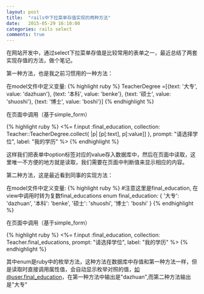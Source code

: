 ```yaml
---
layout: post
title:  "rails中下拉菜单存值实现的两种方法"
date:   2015-05-29 16:10:00
categories: rails select
comments: true
---
```


在网站开发中，通过select下拉菜单存值是比较常用的表单之一，最近总结了两套实现存值的方法，做个笔记。

第一种方法，也是我之前习惯用的一种方法：

在model文件中定义变量:
{% highlight ruby %}
TeacherDegree =[{text: '大专', value: 'dazhuan'}, {text: '本科', value: 'benke'}, {text: '硕士', value: 'shuoshi'}, {text: '博士', value: 'boshi'}]
{% endhighlight %}

在页面中调用（基于simple_form）

{% highlight ruby %}
<%= f.input :final_education,  collection: Teacher::TeacherDegree.collect{ |p| [p[:text], p[:value]] }, prompt: "请选择学位", label: "我的学历" %>
{% endhighlight %}

这样我们把表单中option标签对应的value存入数据库中，然后在页面中读取，这里唯一不方便的地方就是读取，我们需要在页面中判断值来显示相应的内容。

第二种方法，这是最近看到同事的实现方法：

在model文件中定义变量:
{% highlight ruby %}
#注意这里是final_education, 在view中调用时转为复数final_educations
enum final_education: {
  '大专': 'dazhuan',
  '本科': 'benke',
  '硕士': 'shuoshi',
  '博士': 'boshi'
}
{% endhighlight %}

在页面中调用（基于simple_form）

{% highlight ruby %}
<%= f.input :final_education, collection: Teacher.final_educations, prompt: "请选择学位", label: "我的学历" %>
{% endhighlight %}

其中enum是ruby中的枚举方法，这种方法在数据库中存值和第一种方法一样，但是读取时直接调用属性值，会自动显示枚举对照的值，如@user.final_education，在第一种方法中输出是"dazhuan",而第二种方法输出是"大专"
